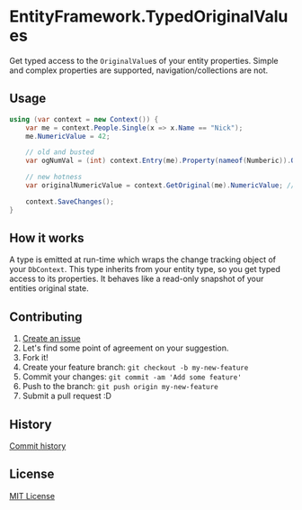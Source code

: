 # EntityFramework.TypedOriginalValues
Get typed access to the `OriginalValue`s of your entity properties. Simple and complex properties are supported, navigation/collections are not.

## Usage
```csharp
using (var context = new Context()) {
	var me = context.People.Single(x => x.Name == "Nick");
	me.NumericValue = 42;

	// old and busted
	var ogNumVal = (int) context.Entry(me).Property(nameof(Numberic)).OriginalValue;

	// new hotness
	var originalNumericValue = context.GetOriginal(me).NumericValue; // compile-time type-checked

	context.SaveChanges();
}
```

## How it works
A type is emitted at run-time which wraps the change tracking object of your `DbContext`. This type inherits from your entity type, so you get typed access to its properties. It behaves like a read-only snapshot of your entities original state.

## Contributing

1. [Create an issue](https://github.com/NickStrupat/EntityFramework.TypedOriginalValues/issues/new)
2. Let's find some point of agreement on your suggestion.
3. Fork it!
4. Create your feature branch: `git checkout -b my-new-feature`
5. Commit your changes: `git commit -am 'Add some feature'`
6. Push to the branch: `git push origin my-new-feature`
7. Submit a pull request :D

## History

[Commit history](https://github.com/NickStrupat/EntityFramework.TypedOriginalValues/commits/master)

## License

[MIT License](https://github.com/NickStrupat/EntityFramework.TypedOriginalValues/blob/master/README.md)
